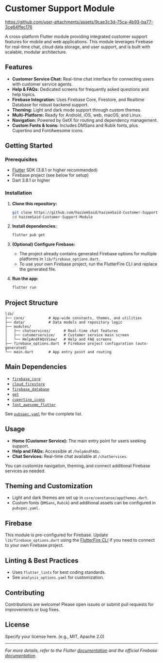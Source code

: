 # Customer Support Module

https://github.com/user-attachments/assets/9cae3c3d-75ca-4b93-ba77-3ce64ffec176

A cross-platform Flutter module providing integrated customer support features for mobile and web applications. This module leverages Firebase for real-time chat, cloud data storage, and user support, and is built with scalable, modular architecture.

## Features

- **Customer Service Chat:** Real-time chat interface for connecting users with customer service agents.
- **Help & FAQs:** Dedicated screens for frequently asked questions and help topics.
- **Firebase Integration:** Uses Firebase Core, Firestore, and Realtime Database for robust backend support.
- **Theming:** Light and dark mode support through custom themes.
- **Multi-Platform:** Ready for Android, iOS, web, macOS, and Linux.
- **Navigation:** Powered by GetX for routing and dependency management.
- **Custom Fonts & Icons:** Includes DMSans and Rubik fonts, plus Cupertino and FontAwesome icons.

## Getting Started

### Prerequisites

- [Flutter](https://flutter.dev/) SDK (3.8.1 or higher recommended)
- Firebase project (see below for setup)
- Dart 3.8.1 or higher

### Installation

1. **Clone this repository:**
   ```sh
   git clone https://github.com/hazzemSaid/hazzemSaid-Customer-Support-Module.git
   cd hazzemSaid-Customer-Support-Module
   ```

2. **Install dependencies:**
   ```sh
   flutter pub get
   ```

3. **(Optional) Configure Firebase:**
   - The project already contains generated Firebase options for multiple platforms in `lib/firebase_options.dart`.
   - To use your own Firebase project, run the FlutterFire CLI and replace the generated file.

4. **Run the app:**
   ```sh
   flutter run
   ```

## Project Structure

```
lib/
├── core/           # App-wide constants, themes, and utilities
├── data/           # Data models and repository logic
├── modules/
│   ├── chatservices/      # Real-time chat features
│   ├── cutomerservice/    # Customer service main screen
│   └── HelpAndFAQsView/   # Help and FAQ screens
├── firebase_options.dart  # Firebase project configuration (auto-generated)
└── main.dart       # App entry point and routing
```

## Main Dependencies

- [`firebase_core`](https://pub.dev/packages/firebase_core)
- [`cloud_firestore`](https://pub.dev/packages/cloud_firestore)
- [`firebase_database`](https://pub.dev/packages/firebase_database)
- [`get`](https://pub.dev/packages/get)
- [`cupertino_icons`](https://pub.dev/packages/cupertino_icons)
- [`font_awesome_flutter`](https://pub.dev/packages/font_awesome_flutter)

See [`pubspec.yaml`](./pubspec.yaml) for the complete list.

## Usage

- **Home (Customer Service):** The main entry point for users seeking support.
- **Help and FAQs:** Accessible at `/helpAndFAQs`.
- **Chat Services:** Real-time chat available at `/chatServices`.

You can customize navigation, theming, and connect additional Firebase services as needed.

## Theming and Customization

- Light and dark themes are set up in `core/constanse/appthemes.dart`.
- Custom fonts (`DMSans`, `Rubik`) and additional assets can be configured in `pubspec.yaml`.

## Firebase

This module is pre-configured for Firebase. Update `lib/firebase_options.dart` using the [FlutterFire CLI](https://firebase.flutter.dev/docs/cli/) if you need to connect to your own Firebase project.

## Linting & Best Practices

- Uses `flutter_lints` for best coding standards.
- See `analysis_options.yaml` for customization.

## Contributing

Contributions are welcome! Please open issues or submit pull requests for improvements or bug fixes.

## License

Specify your license here. (e.g., MIT, Apache 2.0)

---

*For more details, refer to the Flutter [documentation](https://docs.flutter.dev/) and the official Firebase [documentation](https://firebase.google.com/docs).*
